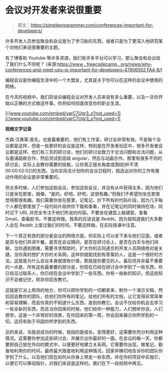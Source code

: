 # 会议对开发者来说很重要

> 原文：<https://simpleprogrammer.com/conferences-important-for-developers/>

许多开发人员参加聚会和会议是为了学习新的东西，或者只是为了更深入地研究某个对他们来说很重要的主题。

有了博客和 Youtube 等许多资源，我们有许多平台可以学习，那么聚会和会议给了我们什么不同呢？
(来源:[https://www . freecodecamp . org/news/why-conferences-and-meet-ups-is-important-for-developers-47806552 FAA 8/](https://www.freecodecamp.org/news/why-conferences-and-meet-ups-are-important-for-developers-47806552faa8/))

编程会议是你编程生涯中的一个大盟友，尤其是关于你可以在这样的会议中使用的网络。

在今天的视频中，我们将谈论编程会议对开发人员来说有多么重要，以及一旦你开始以正确的方式做这件事，你将如何彻底改变你的职业生涯。

[//www.youtube.com/embed/yarC7Ugr3_o?not_used=1](//www.youtube.com/embed/yarC7Ugr3_o?not_used=1)

**视频文字记录**

杰森·汉弗莱:首先，也是最重要的，他们有工作室。研讨会非常有效。不是每个会议都是这样，但是一些更好的会议是这样，特别是在开发者社区中，很多开发者会议都是这样。他们有三天的研讨会，他们的研讨会致力于合法问题和合法问题，从与塞浦路斯合作，然后测试到高级 angular，然后与动画合作。那里有很多不同的研讨会，实际上会教你需要的技能，让你真正擅长角度或围绕[听不清 00:00:02:02]的东西。当你实际去计划你的会议日程时，挑选出对你的工作有推动作用的会议是非常重要的。

但太多时候，人们参加这些会议，参加这些会议，并没有从中获得太多，因为他们只是坐在那里，就像，“是的，好吧。好吧，这很有趣。”但我们不希望你坐在那里觉得那很有趣。我们需要你坐在那里，记笔记，抄下所有的代码片段，因为几乎每个人都在那里放了一段代码片段供你下载和查看，并在记笔记的同时保持在场，同时记下 URL 并完全专注于他们所说的内容。不要坐在键盘上敲键盘，查看 Gmail，查看脸书。不要这样做。我真的应该说是 Reddit，因为我知道我们大多数人会在 Reddit 上度过我们的时间。不要这样做。在实际授课中注意。

下一个真正有效的部分是会议的网络方面，你实际上可以坐下来与他们见面，或者是否与他们共进午餐，是否在会议期间，是否在研讨会上，是否在白天与他们闲聊，当你遇到困难，需要寻求帮助时，扩大你的志同道合的开发人员网络绝对是关键。当你真的想扩大你的关系网，这样你就能找到有答案的人，这是一个很好的方法。这就是为什么会议本身就很有价值，那就是你要见的人。最后但并非最不重要的一点是，所有这些最重要的部分是，你现在已经在研讨会中学到了一些东西，你已经见过联系人，你已经在会议中学到了一些东西。你有一些新的知识，但这些知识不会被记住，除非你回去教它。

这就是它派上用场的地方，你可以把你学到的一切都拿来，制作一个演示文稿，然后回去教你的团队，给他们你所有的笔记，给他们所有的文档，让它变得非常简单和容易理解，而且你真的不知道什么东西，直到你教它。会议不仅给你机会去学习一些全新的东西，而且当你回来的时候，他们给你一种能力，人们想听你说，人们想学。这是一个非常好的场景，在你回来的第一周，你会回来展示你所学到的一切，这将有助于巩固你所学到的东西。

总的来说，当我说成功的时候，我指的是成长，变得更好，这需要你充分利用这种情况。这需要你参加这些研讨会，并展示出你最好的一面。在会议的每一天，你都要把自己放在外向的模式中，以便更好地建立关系网。它需要你出现，做笔记，勤奋地利用你的时间，最终最大限度地利用这种情况，回家并确切地告诉你的团队你学到了什么，以及他们现在如何从你身上带走一些东西，并在你的项目中实施它，以便它可以移动指针。对我们来说是这样的。我们在下一段视频中再见。